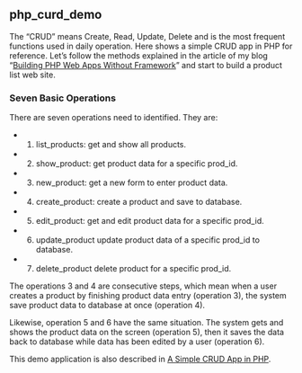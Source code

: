 ## php_curd_demo

The “CRUD” means Create, Read, Update, Delete and is the most frequent functions used in daily operation. Here shows a simple CRUD app in PHP for reference. Let’s follow the methods explained in the article of my blog “[Building PHP Web Apps Without Framework](https://charles4code.blogspot.com/2018/09/building-php-web-apps-without-framework.html)” and start to build a product list web site.

### Seven Basic Operations

There are seven operations need to identified. They are:

- 1. list_products: get and show all products.
- 2. show_product: get product data for a specific prod_id.
- 3. new_product: get a new form to enter product data.
- 4. create_product: create a product and save to database.
- 5. edit_product: get and edit product data for a specific prod_id.
- 6. update_product update product data of a specific prod_id to database.
- 7. delete_product delete product for a specific prod_id.

The operations 3 and 4 are consecutive steps, which mean when a user creates a product by finishing product data entry (operation 3), the system save product data to database at once (operation 4).

Likewise, operation 5 and 6 have the same situation. The system gets and shows the product data on the screen (operation 5), then it saves the data back to database while data has been edited by a user (operation 6).

This demo application is also described in [A Simple CRUD App in PHP](https://charles4code.blogspot.com/2018/09/a-simple-crud-app-in-php.html).
